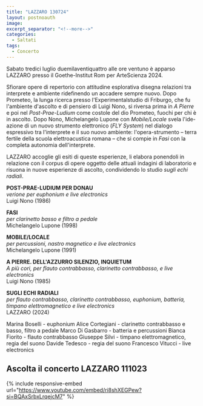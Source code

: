 ```yaml
---
title: "LAZZARO 130724"
layout: postnoauth
image:
excerpt_separator: "<!--more-->"
categories:
  - Saltati
tags:
  - Concerto
---
```


Sabato tredici luglio duemilaventiquattro alle ore ventuno è apparso LAZZARO
presso il Goethe-Institut Rom per ArteScienza 2024.

<!--more-->

Sfiorare opere di repertorio con attitudine esplorativa disegna relazioni
tra interprete e ambiente ridefinendo un accadere sempre nuovo. Dopo Prometeo,
la lunga ricerca presso l'Experimentalstudio di Friburgo, che fu l'ambiente
d'ascolto e di pensiero di Luigi Nono, si riversa prima in _A Pierre_ e poi
nel _Post-Prae-Ludium_ come costole del dio Prometeo, fuochi per chi è in
ascolto. Dopo Nono, Michelangelo Lupone con _Mobile/Locale_ svela l'ide-azione
di un nuovo strumento elettronico (_FLY System_) nel dialogo espressivo tra
l'interprete e il suo nuovo ambiente: l'opera-strumento – terra fertile della
scuola elettroacustica romana – che si compie in _Fasi_ con la completa
autonomia dell'interprete.

LAZZARO accoglie gli esiti di queste esperienze, li elabora ponendoli in
relazione con il corpus di opere oggetto delle attuali indagini di laboratorio
e risuona in nuove esperienze di ascolto, condividendo lo studio
_sugli echi radiali_.

**POST-PRAE-LUDIUM PER DONAU**    
_verione per euphonium e live electronics_    
Luigi Nono (1986)

**FASI**    
_per clarinetto basso e filtro a pedale_    
Michelangelo Lupone (1998)

**MOBILE/LOCALE**    
_per percussioni, nastro magnetico e live electronics_    
Michelangelo Lupone (1991)

**A PIERRE. DELL'AZZURRO SILENZIO, INQUIETUM**    
_A più cori, per flauto contrabbasso, clarinetto contrabbasso, e live electronics_    
Luigi Nono (1985)

**SUGLI ECHI RADIALI**    
_per flauto contrabbasso, clarinetto contrabbasso, euphonium, batteria, timpano elettromagnetico e live electronics_    
LAZZARO (2024)

Marina Boselli - euphonium
Alice Cortegiani - clarinetto contrabbasso e basso, filtro a pedale
Marco Di Gasbarro - batteria e percussioni
Bianca Fiorito - flauto contrabbasso
Giuseppe Silvi - timpano elettromagnetico, regia del suono
Davide Tedesco - regia del suono
Francesco Vitucci - live electronics

## Ascolta il concerto LAZZARO 111023

{% include responsive-embed url="https://www.youtube.com/embed/ri8shXEGPew?si=BQAxSrbxLrqejcM7" %}
